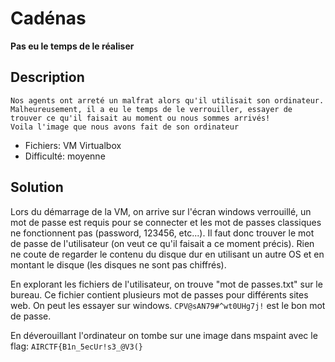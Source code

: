 # Cadénas

**Pas eu le temps de le réaliser**

## Description

```
Nos agents ont arreté un malfrat alors qu'il utilisait son ordinateur.
Malheureusement, il a eu le temps de le verrouiller, essayer de trouver ce qu'il faisait au moment ou nous sommes arrivés!
Voila l'image que nous avons fait de son ordinateur
```

- Fichiers: VM Virtualbox
- Difficulté: moyenne

## Solution

Lors du démarrage de la VM, on arrive sur l'écran windows verrouillé, un mot de passe est requis pour se connecter et les mot de passes classiques ne fonctionnent pas (password, 123456, etc...).
Il faut donc trouver le mot de passe de l'utilisateur (on veut ce qu'il faisait a ce moment précis).
Rien ne coute de regarder le contenu du disque dur en utilisant un autre OS et en montant le disque (les disques ne sont pas chiffrés).

En explorant les fichiers de l'utilisateur, on trouve "mot de passes.txt" sur le bureau.
Ce fichier contient plusieurs mot de passes pour différents sites web. On peut les essayer sur windows. `CPV@sAN79#^wt0UHg7j!` est le bon mot de passe.

En déverouillant l'ordinateur on tombe sur une image dans mspaint avec le flag: `AIRCTF{B1n_5ecUr!s3_@V3(}`